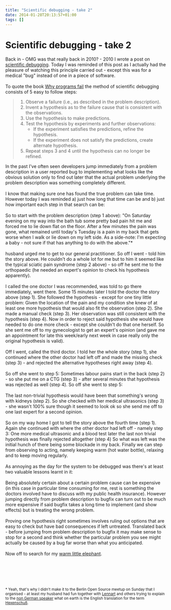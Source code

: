 ```yaml
---
title: "Scientific debugging - take 2"
date: 2014-01-28T20:13:57+01:00
tags: []
---
```


# Scientific debugging - take 2


Back in - OMG was that really back in 2010? - 2010 I wrote a post on <a
href="http://blog.isabel-drost.de/posts/scientific-debugging337.html">scientific
debugging</a>. Today I was reminded of this post as I actually had the pleasure
of watching this principle carried out - except this was for a medical "bug"
instead of one in a piece of software.
<br><br>
To quote the book <a
href="http://my.safaribooksonline.com/book/software-engineering-and-development/software-testing/9781558608665/6-scienti
fic-debugging/63_applying_the_scientific_met">Why
programs fail</a> the method of scientific debugging consists of 5 easy to
follow steps:

<blockquote>
<ol>
<li>Observe a failure (i.e., as described in the problem description).
<li>Invent a hypothesis as to the failure cause that is consistent with the observations.
<li>Use the hypothesis to make predictions.
<li>Test the hypothesis by experiments and further observations:
<ul>
<li>If the experiment satisfies the predictions, refine the hypothesis.
<li>If the experiment does not satisfy the predictions, create alternate hypothesis.
</ul>
<li>Repeat steps 3 and 4 until the hypothesis can no longer be refined.
</ol>
</blockquote>

In the past I've often seen developers jump immediately from a problem
description in a user reported bug to implementing what looks like the obvious
solution only to find out later that the actual problem underlying the problem
description was something completely different.
<br><br>
I know that making sure one has found the true problem can take time. However
today I was reminded a) just how long that time can be and b) just how important
each step in that search can be:
<br><br>
So to start with the problem description (step 1 above): "On Saturday evening on my way into
the bath tub some pretty bad pain hit me and forced me to lie down flat on the
floor. After a few minutes the pain was gone, what remained until today's
Tuesday is a pain in my back that gets worse when I walk or lie down on my left
side. As a side-note: I'm expecting a baby - not sure if that has anything to do
with the above."*
<br><br>
husband urged me to get to our general practitioner. So off I went - told him
the story above. He couldn't do a whole lot for me but to him it seemed like the
typical sciatic pain syndrome (step 2 above) - so off he sent me to the
orthopaedic (he needed an expert's opinion to check his hypothesis apparently).
<br><br>
I called the one doctor I was recommended, was told to go there immediately,
went there. Some 15 minutes later I told the doctor the story above (step 1). She
followed the hypothesis - except for one tiny little problem: Given the location of
the pain and my condition she knew of at least one more hypothesis that would also fit
the observation (step 2). She made a manual check (step 3). Her observation was
still consistent with the hypothesis (step 4). Now in order to reject said
hypothesis she would have needed to do one more check - except she couldn't do
that one herself. So she sent me off to my gynecologist to get an expert's
opinion (and gave me an appointment for late this week/early next week in case really
only the original hypothesis is valid).
<br><br>
Off I went, called the third doctor. I told her the whole story (step 1), she
continued where the other doctor had left off and made the missing check (step
3) - and rejected the alternative hypotheses right away (step 4). 
<br><br>
So off she
went to step 5: Sometimes labour pains start in the back (step 2) - so she put
me on a CTG (step 3) - after several minutes that hypothesis was rejected as
well (step 4). So off she went to step 5: 
<br><br>
The last
non-trivial hypothesis would have been that something's wrong with kidneys
(step 2). So she checked with her medical ultrasonics (step 3) - she wasn't 100%
sure though it seemed to look ok so she send me off to one last expert for a second opinion. 
<br><br>
So on my
way home I got to tell the story above the fourth time (step 1). Again she
continued with where the other doctor had left off - namely step 3: One more medical
ultrasonic and a blood test later the last non trivial hypothesis was finally
rejected altogether (step 4) So what was left was the initial
hunch of there being some blockade in my back. Finally we can step from
observing to acting, namely keeping warm (hot water bottle),
relaxing and to keep moving regularly.
<br><br>
As annoying as the day for the system to be debugged was there's at least two
valuable lessons learnt in it:
<br><br>
Being absolutely certain about a certain problem cause can be expensive (in this
case in particular time consuming for me, rest is something the doctors involved
have to discuss with my public health insurance). However jumping directly from
problem description to bugfix can turn out to be much more expensive if said
bugfix takes a long time to implement (and show effects) but is treating the wrong problem.
<br><br>
Proving one hypothesis right sometimes involves ruling out options that are
easy to check but have bad consequences if left untreated. Translated back -
before jumping from problem description to bugfix it may make sense to stop for
a second and think whether the particular problem you see might actually be
caused by a bug far worse than what you anticipated.
<br><br>
Now off to search for my <a
href="http://www.warmies.de/warmestofftiere/klassiker/elefant.html">warm little
elephant</a>.

<br><br>

<br><br>
<small>* Yeah, that's why I didn't make it to the Berlin Open Source meetup on
Sunday that I organised - at least my husband had fun together with <a
href="http://0pointer.de/lennart/">Lennart</a> and others trying to explain to the <a
href="http://blixtra.org/blog/">non German speaker</a> what on earth is the
English translation for the term <a
href="http://en.wikipedia.org/wiki/Low_back_pain">Hexenschu&szlig;</a>.
</small>
